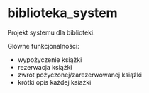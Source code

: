 # biblioteka_system

Projekt systemu dla biblioteki.

Główne funkcjonalności:
- wypożyczenie książki
- rezerwacja książki
- zwrot pożyczonej/zarezerwowanej książki
- krótki opis każdej ksiażki
